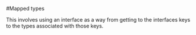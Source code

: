 #Mapped types

This involves using an interface as a way from getting to the interfaces keys to the types associated with those keys.